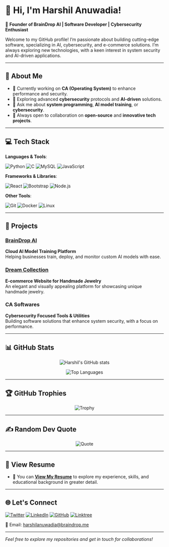 # 👋 Hi, I'm Harshil Anuwadia!

🎯 **Founder of BrainDrop AI | Software Developer | Cybersecurity Enthusiast**

Welcome to my GitHub profile! I’m passionate about building cutting-edge software, specializing in AI, cybersecurity, and e-commerce solutions. I’m always exploring new technologies, with a keen interest in system security and AI-driven applications.

---

## 💫 About Me

- 🔭 Currently working on **CA (Operating System)** to enhance performance and security.
- 🌱 Exploring advanced **cybersecurity** protocols and **AI-driven** solutions.
- 💬 Ask me about **system programming**, **AI model training**, or **cybersecurity**.
- 🚀 Always open to collaboration on **open-source** and **innovative tech projects**.

---

## 💻 Tech Stack

**Languages & Tools**:

![Python](https://img.shields.io/badge/Python-3776AB?style=for-the-badge&logo=python&logoColor=white) ![C](https://img.shields.io/badge/C-%2300599C.svg?style=for-the-badge&logo=c&logoColor=white) ![MySQL](https://img.shields.io/badge/MySQL-005C84?style=for-the-badge&logo=mysql&logoColor=white) ![JavaScript](https://img.shields.io/badge/JavaScript-F7DF1E?style=for-the-badge&logo=javascript&logoColor=black)

**Frameworks & Libraries**:

![React](https://img.shields.io/badge/React-%2361DAFB.svg?style=for-the-badge&logo=react&logoColor=black) ![Bootstrap](https://img.shields.io/badge/Bootstrap-%23563D7C.svg?style=for-the-badge&logo=bootstrap&logoColor=white) ![Node.js](https://img.shields.io/badge/Node.js-339933?style=for-the-badge&logo=nodedotjs&logoColor=white)

**Other Tools**:

![Git](https://img.shields.io/badge/Git-F05032?style=for-the-badge&logo=git&logoColor=white) ![Docker](https://img.shields.io/badge/Docker-2496ED?style=for-the-badge&logo=docker&logoColor=white) ![Linux](https://img.shields.io/badge/Linux-FCC624?style=for-the-badge&logo=linux&logoColor=black)

---

## 🚀 Projects

### [BrainDrop AI](https://braindrop.me)
**Cloud AI Model Training Platform**  
Helping businesses train, deploy, and monitor custom AI models with ease.

### [Dream Collection](https://dreamcollection.live)
**E-commerce Website for Handmade Jewelry**  
An elegant and visually appealing platform for showcasing unique handmade jewelry.

### CA Softwares
**Cybersecurity Focused Tools & Utilities**  
Building software solutions that enhance system security, with a focus on performance.

---

## 📊 GitHub Stats

<div align="center">
  
  ![Harshil's GitHub stats](https://github-readme-stats.vercel.app/api?username=Harshil-Anuwadia&show_icons=true&theme=radical)
  
  ![Top Languages](https://github-readme-stats.vercel.app/api/top-langs/?username=Harshil-Anuwadia&layout=compact&theme=radical)
  
</div>

---

## 🏆 GitHub Trophies

<div align="center">

  ![Trophy](https://github-profile-trophy.vercel.app/?username=Harshil-Anuwadia&theme=radical&no-frame=false&no-bg=true&margin-w=4)

</div>

---

## ✍️ Random Dev Quote

<div align="center">

  ![Quote](https://quotes-github-readme.vercel.app/api?type=horizontal&theme=radical)

</div>

---

## 📄 View Resume

- 📄 You can **[View My Resume](https://braindrop.me/resume)** to explore my experience, skills, and educational background in greater detail.

---

## 🌐 Let's Connect

[![Twitter](https://img.shields.io/badge/Twitter-%231DA1F2.svg?style=for-the-badge&logo=Twitter&logoColor=white)](https://twitter.com/harshil_cs)
[![LinkedIn](https://img.shields.io/badge/LinkedIn-%230A66C2.svg?style=for-the-badge&logo=linkedin&logoColor=white)](https://linkedin.com/in/diya-vadgama-3a5634307?utm_source=share&utm_campaign=share_via&utm_content=profile&utm_medium=android_app)
[![GitHub](https://img.shields.io/badge/GitHub-%23181717.svg?style=for-the-badge&logo=github&logoColor=white)](https://github.com/Harshil-Anuwadia)
[![Linktree](https://img.shields.io/badge/Linktree-39E09B?style=for-the-badge&logo=linktree&logoColor=white)](https://linktr.ee/harshilanuwadia)

📧 Email: [harshilanuwadia@braindrop.me](mailto:harshilanuwadia@braindrop.me)

---

*Feel free to explore my repositories and get in touch for collaborations!*